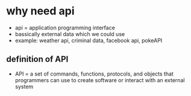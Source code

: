 # why need api

- api = application programming interface
- bassically external data which we could use
- example: weather api, criminal data, facebook api, pokeAPI

## definition of API

- API = a set of commands, functions, protocols, and objects
  that programmers can use to create software
  or interact with an external system
